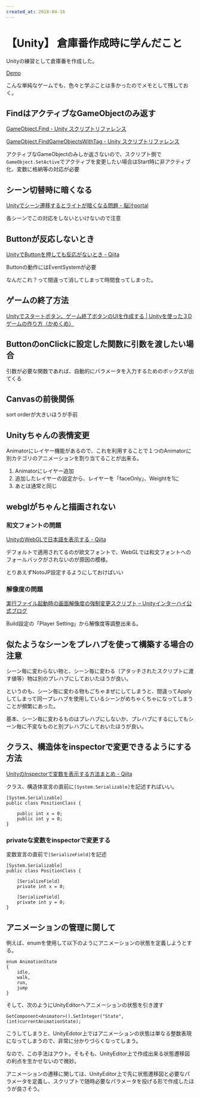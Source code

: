 ```yaml
---
created_at: 2018-04-16
---
```


# 【Unity】 倉庫番作成時に学んだこと

Unityの練習として倉庫番を作成した。

[Demo](https://ryou.github.io/unity_soukoban/Dist/)

こんな単純なゲームでも、色々と学ぶことは多かったのでメモとして残しておく。


## FindはアクティブなGameObjectのみ返す

[GameObject.Find - Unity スクリプトリファレンス](https://docs.unity3d.com/ja/current/ScriptReference/GameObject.Find.html)

[GameObject.FindGameObjectsWithTag - Unity スクリプトリファレンス](https://docs.unity3d.com/ja/current/ScriptReference/GameObject.FindGameObjectsWithTag.html)

アクティブなGameObjectのみしか返さないので、スクリプト側で`GameObject.SetActive`でアクティブを変更したい場合はStart時に非アクティブ化、変数に格納等の対応が必要


## シーン切替時に暗くなる

[Unityでシーン遷移するとライトが暗くなる問題 - 脳汁portal](http://portaltan.hatenablog.com/entry/2017/12/19/165020)

各シーンでこの対応をしないといけないので注意



## Buttonが反応しないとき

[UnityでButtonを押しても反応がないとき - Qiita](https://qiita.com/otochan/items/abcbb2cc5a8a5ea79516)

Buttonの動作にはEventSystemが必要

なんだこれ？って間違って消してしまって時間食ってしまった。


## ゲームの終了方法

[Unityでスタートボタン、ゲーム終了ボタンのUIを作成する | Unityを使った３Dゲームの作り方（かめくめ）](https://gametukurikata.com/ui/startbuttonui)


## ButtonのonClickに設定した関数に引数を渡したい場合

引数が必要な関数であれば、自動的にパラメータを入力するためのボックスが出てくる


## Canvasの前後関係

sort orderが大きいほうが手前


## Unityちゃんの表情変更

Animatorにレイヤー機能があるので、これを利用することで１つのAnimatorに別カテゴリのアニメーションを割り当てることが出来る。

1. Animatorにレイヤー追加
1. 追加したレイヤーの設定から、レイヤーを「faceOnly」、Weightを1に
1. あとは通常と同じ


## webglがちゃんと描画されない

### 和文フォントの問題

[UnityのWebGLで日本語を表示する - Qiita](https://qiita.com/tsubaki_t1/items/93e4b91b830729cd93a4)

デフォルトで適用されてるのが欧文フォントで、WebGLでは和文フォントへのフォールバックがされないのが原因の模様。

とりあえずNotoJP設定するようにしておけばいい


### 解像度の問題

[実行ファイル起動時の画面解像度の強制変更スクリプト – Unityインターハイ公式ブログ](http://inter-high-blog.unity3d.jp/2017/08/22/resolutionchange/)

Build設定の「Player Setting」から解像度等調整出来る。


## 似たようなシーンをプレハブを使って構築する場合の注意

シーン毎に変わらない物と、シーン毎に変わる（アタッチされたスクリプトに渡す値等）物は別のプレハブにしておいたほうが良い。

というのも、シーン毎に変わる物もごちゃまぜにしてしまうと、間違ってApplyしてしまって同一プレハブを使用しているシーンがめちゃくちゃになってしまうことが頻繁にあった。

基本、シーン毎に変わるものはプレハブにしないか、プレハブにするにしてもシーン毎に不変なものと別プレハブにしておいたほうが良い。





## クラス、構造体をinspectorで変更できるようにする方法

[UnityのInspectorで変数を表示する方法まとめ - Qiita](https://qiita.com/k_yanase/items/3bb59963a6f477f5a523)

クラス、構造体宣言の直前に`[System.Serializable]`を記述すればいい。

```
[System.Serializable]
public class PositionClass {

    public int x = 0;
    public int y = 0;
}
```

### privateな変数をinspectorで変更する

変数宣言の直前で`[SerializeField]`を記述

```
[System.Serializable]
public class PositionClass {

    [SerializeField]
    private int x = 0;

    [SerializeField]
    private int y = 0;
}
```



## アニメーションの管理に関して

例えば、enumを使用して以下のようにアニメーションの状態を定義しようとする。

```
enum AnimationState
{
	idle,
	walk,
	run,
	jump
}
```

そして、次のようにUnityEditorへアニメーションの状態を引き渡す

```
GetComponent<Animator>().SetInteger("State", (int)currentAnimationState);
```

こうしてしまうと、UnityEdotor上ではアニメーションの状態は単なる整数表現になってしまうので、非常に分かりづらくなってしまう。

なので、この手法はアウト。そもそも、UnityEditor上で作成出来る状態遷移図の利点を生かせないので微妙。

アニメーションの遷移に関しては、UnityEditor上で先に状態遷移図と必要なパラメータを定義し、スクリプトで随時必要なパラメータを投げる形で作成したほうが良さそう。
